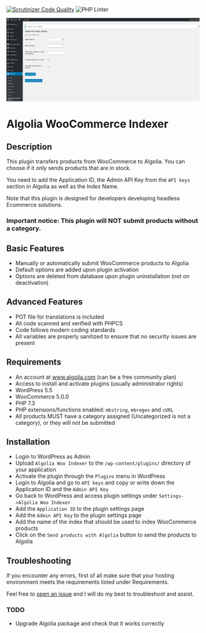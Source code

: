 [![Scrutinizer Code Quality](https://scrutinizer-ci.com/g/w3bdesign/algolia-woo-indexer/badges/quality-score.png?b=master)](https://scrutinizer-ci.com/g/w3bdesign/algolia-woo-indexer/?branch=master)
![PHP Linter](https://img.shields.io/badge/Code%20checked%20with-PHPCS-green)

![Screenshot](/screenshots/screenshot1.jpg)

# Algolia WooCommerce Indexer

## Description

This plugin transfers products from WooCommerce to Algolia. You can choose if it only sends products that are in stock.

You need to add the Application ID, the Admin API Key from the `API keys` section in Algolia as well as the Index Name.

Note that this plugin is designed for developers developing headless Ecommerce solutions.

### Important notice: This plugin will NOT submit products without a category.

## Basic Features

-   Manually or automatically submit WooCommerce products to Algolia
-   Default options are added upon plugin activation
-   Options are deleted from database upon plugin uninstallation (not on deactivation)

## Advanced Features

-   POT file for translations is included
-   All code scanned and verified with PHPCS
-   Code follows modern coding standards
-   All variables are properly sanitized to ensure that no security issues are present

## Requirements

-   An account at www.algolia.com (can be a free community plan)
-   Access to install and activate plugins (usually administrator rights)
-   WordPress 5.5
-   WooCommerce 5.0.0
-   PHP 7.3
-   PHP extensions/functions enabled: `mbstring`, `mbregex` and `cURL`
-   All products MUST have a category assigned (Uncategorized is not a category), or they will not be submitted

## Installation

-   Login to WordPress as Admin
-   Upload `Algolia Woo Indexer` to the `/wp-content/plugins/` directory of your application
-   Activate the plugin through the `Plugins` menu in WordPress
-   Login to Algolia and go to `API keys` and copy or write down the Application ID and the `Admin API Key`
-   Go back to WordPress and access plugin settings under `Settings->Algolia Woo Indexer`
-   Add the `Application ID` to the plugin settings page
-   Add the `Admin API Key` to the plugin settings page
-   Add the name of the index that should be used to index WooCommerce products
-   Click on the `Send products with Algolia` button to send the products to Algolia

## Troubleshooting

If you encounter any errors, first of all make sure that your hosting environment meets the requirements listed under Requirements.

Feel free to <a href="https://github.com/w3bdesign/algolia-woo-indexer/issues">open an issue</a> and I will do my best to troubleshoot and assist.

### TODO

-   Upgrade Algolia package and check that it works correctly
